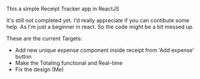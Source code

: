 This a simple Receipt Tracker app in ReactJS

It's still not completed yet. I'd really appreciate if you can contibute some help.
As I'm just a beginner in react. So the code might be a bit messed up.

These are the current Targets:

- Add new unique expense component inside receipt from 'Add expense' button
- Make the Totaling functional and Real-time
- Fix the design (Me)

